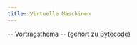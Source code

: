 ```yaml
---
title: Virtuelle Maschinen
---
```


-- Vortragsthema -- (gehört zu [Bytecode](../07-codegen/bytecode.md))

<!-- Material in alter Veranstaltung vorhanden -->
